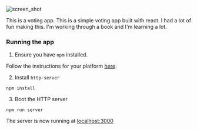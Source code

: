![screen_shot](https://user-images.githubusercontent.com/19808088/28583356-7cf093c6-712e-11e7-822b-23109f58d256.png)

This is a voting app. This is a simple voting app bulit with react. I had a lot of fun making this. I'm working through a book and I'm learning a lot.



### Running the app

1. Ensure you have `npm` installed.

Follow the instructions for your platform [here](https://github.com/npm/npm).

2. Install `http-server`

````
npm install
````

3. Boot the HTTP server

````
npm run server
````

The server is now running at [localhost:3000](localhost:3000)
